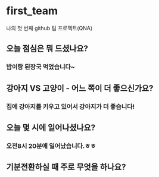 # first_team
나의 첫 번째 github 팀 프로젝트(QNA)
## 오늘 점심은 뭐 드셨나요?
### 밥이랑 된장국 먹었습니다~
## 강아지 VS 고양이 - 어느 쪽이 더 좋으신가요?
### 집에 강아지를 키우고 있어서 강아지가 더 좋습니다!
## 오늘 몇 시에 일어나셨나요?
### 오전8시 20분에 일어났습니다.ㅎㅎ
## 기분전환하실 때 주로 무엇을 하나요?
